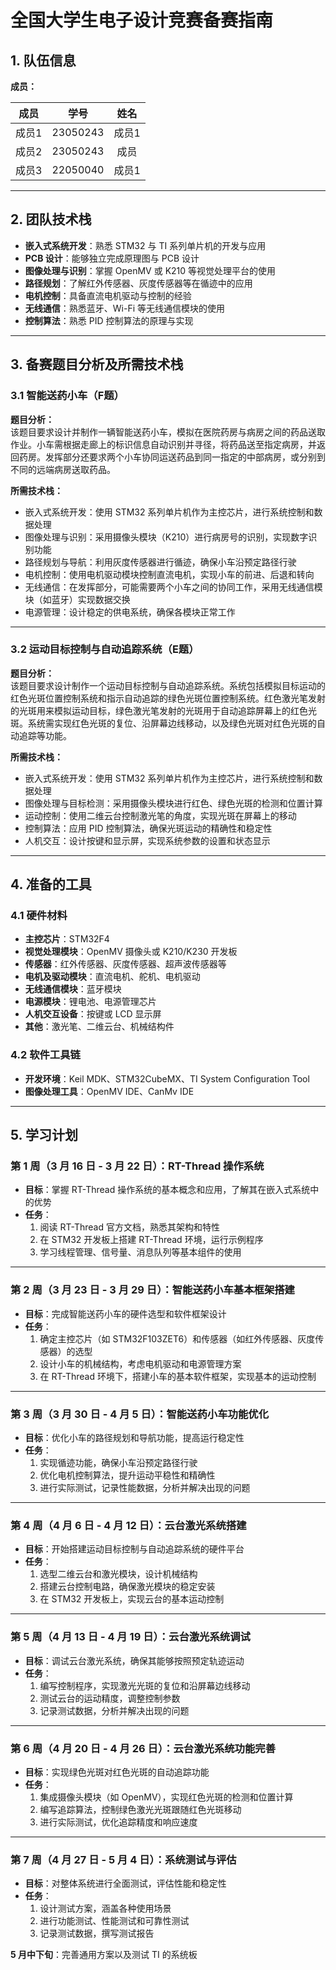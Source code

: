 # 全国大学生电子设计竞赛备赛指南

## 1. 队伍信息

**成员：**

| 成员   | 学号         | 姓名   | 
|:-----:|:-----------:|:-----:|
| 成员1 | 23050243  | 成员1   |  
| 成员2 | 23050243  | 成员 |  
| 成员3 | 22050040 | 成员1 |  

---

## 2. 团队技术栈

- **嵌入式系统开发**：熟悉 STM32 与 TI 系列单片机的开发与应用  
- **PCB 设计**：能够独立完成原理图与 PCB 设计  
- **图像处理与识别**：掌握 OpenMV 或 K210 等视觉处理平台的使用  
- **路径规划**：了解红外传感器、灰度传感器等在循迹中的应用  
- **电机控制**：具备直流电机驱动与控制的经验  
- **无线通信**：熟悉蓝牙、Wi-Fi 等无线通信模块的使用  
- **控制算法**：熟悉 PID 控制算法的原理与实现  

---

## 3. 备赛题目分析及所需技术栈

### 3.1 智能送药小车（F题）

**题目分析：**  
该题目要求设计并制作一辆智能送药小车，模拟在医院药房与病房之间的药品送取作业。小车需根据走廊上的标识信息自动识别并寻径，将药品送至指定病房，并返回药房。发挥部分还要求两个小车协同运送药品到同一指定的中部病房，或分别到不同的远端病房送取药品。

**所需技术栈：**
- 嵌入式系统开发：使用 STM32 系列单片机作为主控芯片，进行系统控制和数据处理  
- 图像处理与识别：采用摄像头模块（K210）进行病房号的识别，实现数字识别功能  
- 路径规划与导航：利用灰度传感器进行循迹，确保小车沿预定路径行驶  
- 电机控制：使用电机驱动模块控制直流电机，实现小车的前进、后退和转向  
- 无线通信：在发挥部分，可能需要两个小车之间的协同工作，采用无线通信模块（如蓝牙）实现数据交换  
- 电源管理：设计稳定的供电系统，确保各模块正常工作  

---

### 3.2 运动目标控制与自动追踪系统（E题）

**题目分析：**  
该题目要求设计制作一个运动目标控制与自动追踪系统。系统包括模拟目标运动的红色光斑位置控制系统和指示自动追踪的绿色光斑位置控制系统。红色激光笔发射的光斑用来模拟运动目标，绿色激光笔发射的光斑用于自动追踪屏幕上的红色光斑。系统需实现红色光斑的复位、沿屏幕边线移动，以及绿色光斑对红色光斑的自动追踪等功能。

**所需技术栈：**
- 嵌入式系统开发：使用 STM32 系列单片机作为主控芯片，进行系统控制和数据处理  
- 图像处理与目标检测：采用摄像头模块进行红色、绿色光斑的检测和位置计算  
- 运动控制：使用二维云台控制激光笔的角度，实现光斑在屏幕上的移动  
- 控制算法：应用 PID 控制算法，确保光斑运动的精确性和稳定性  
- 人机交互：设计按键和显示屏，实现系统参数的设置和状态显示  

---

## 4. 准备的工具

### 4.1 硬件材料

- **主控芯片**：STM32F4  
- **视觉处理模块**：OpenMV 摄像头或 K210/K230 开发板  
- **传感器**：红外传感器、灰度传感器、超声波传感器等  
- **电机及驱动模块**：直流电机、舵机、电机驱动  
- **无线通信模块**：蓝牙模块  
- **电源模块**：锂电池、电源管理芯片  
- **人机交互设备**：按键或 LCD 显示屏  
- **其他**：激光笔、二维云台、机械结构件  

### 4.2 软件工具链

- **开发环境**：Keil MDK、STM32CubeMX、TI System Configuration Tool  
- **图像处理工具**：OpenMV IDE、CanMv IDE  

---

## 5. 学习计划

### 第 1 周（3 月 16 日 - 3 月 22 日）：RT-Thread 操作系统

- **目标**：掌握 RT-Thread 操作系统的基本概念和应用，了解其在嵌入式系统中的优势  
- **任务**：
  1. 阅读 RT-Thread 官方文档，熟悉其架构和特性  
  2. 在 STM32 开发板上搭建 RT-Thread 环境，运行示例程序  
  3. 学习线程管理、信号量、消息队列等基本组件的使用  

---

### 第 2 周（3 月 23 日 - 3 月 29 日）：智能送药小车基本框架搭建

- **目标**：完成智能送药小车的硬件选型和软件框架设计  
- **任务**：
  1. 确定主控芯片（如 STM32F103ZET6）和传感器（如红外传感器、灰度传感器）的选型  
  2. 设计小车的机械结构，考虑电机驱动和电源管理方案  
  3. 在 RT-Thread 环境下，搭建小车的基本软件框架，实现基本的运动控制  

---

### 第 3 周（3 月 30 日 - 4 月 5 日）：智能送药小车功能优化

- **目标**：优化小车的路径规划和导航功能，提高运行稳定性  
- **任务**：
  1. 实现循迹功能，确保小车沿预定路径行驶  
  2. 优化电机控制算法，提升运动平稳性和精确性  
  3. 进行实际测试，记录性能数据，分析并解决出现的问题  

---

### 第 4 周（4 月 6 日 - 4 月 12 日）：云台激光系统搭建

- **目标**：开始搭建运动目标控制与自动追踪系统的硬件平台  
- **任务**：
  1. 选型二维云台和激光模块，设计机械结构  
  2. 搭建云台控制电路，确保激光模块的稳定安装  
  3. 在 STM32 开发板上，实现云台的基本运动控制  

---

### 第 5 周（4 月 13 日 - 4 月 19 日）：云台激光系统调试

- **目标**：调试云台激光系统，确保其能够按照预定轨迹运动  
- **任务**：
  1. 编写控制程序，实现激光光斑的复位和沿屏幕边线移动  
  2. 测试云台的运动精度，调整控制参数  
  3. 记录测试数据，分析并解决出现的问题  

---

### 第 6 周（4 月 20 日 - 4 月 26 日）：云台激光系统功能完善

- **目标**：实现绿色光斑对红色光斑的自动追踪功能  
- **任务**：
  1. 集成摄像头模块（如 OpenMV），实现红色光斑的检测和位置计算  
  2. 编写追踪算法，控制绿色激光光斑跟随红色光斑移动  
  3. 进行实际测试，优化追踪精度和响应速度  

---

### 第 7 周（4 月 27 日 - 5 月 4 日）：系统测试与评估

- **目标**：对整体系统进行全面测试，评估性能和稳定性  
- **任务**：
  1. 设计测试方案，涵盖各种使用场景  
  2. 进行功能测试、性能测试和可靠性测试  
  3. 记录测试数据，撰写测试报告  

**5 月中下旬**：完善通用方案以及测试 TI 的系统板
